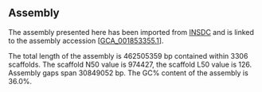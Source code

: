 **Assembly**
--------

The assembly presented here has been imported from [INSDC](http://www.insdc.org) and is linked to the assembly accession [[GCA\_001853355.1](http://www.ebi.ac.uk/ena/data/view/GCA_001853355.1)].

The total length of the assembly is 462505359 bp contained within 3306 scaffolds.
The scaffold N50 value is 974427, the scaffold L50 value is 126.
Assembly gaps span 30849052 bp. The GC% content of the assembly is 36.0%.
